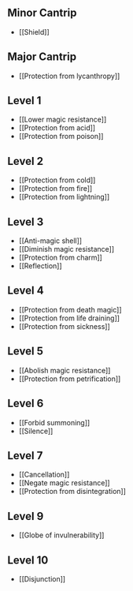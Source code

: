 ## Minor Cantrip
- [[Shield]]
## Major Cantrip
- [[Protection from lycanthropy]]
## Level 1
- [[Lower magic resistance]]
- [[Protection from acid]]
- [[Protection from poison]]
## Level 2
- [[Protection from cold]]
- [[Protection from fire]]
- [[Protection from lightning]]
## Level 3
- [[Anti-magic shell]]
- [[Diminish magic resistance]]
- [[Protection from charm]]
- [[Reflection]]
## Level 4
- [[Protection from death magic]]
- [[Protection from life draining]]
- [[Protection from sickness]]
## Level 5
- [[Abolish magic resistance]]
- [[Protection from petrification]]
## Level 6
- [[Forbid summoning]]
- [[Silence]]
## Level 7
- [[Cancellation]]
- [[Negate magic resistance]]
- [[Protection from disintegration]]
## Level 9
- [[Globe of invulnerability]]
## Level 10
- [[Disjunction]]

